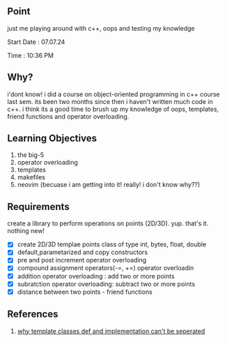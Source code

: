## Point

just me playing around with c++, oops and testing my knowledge

Start Date : 07.07.24

Time : 10:36 PM

## Why?

i'dont know! i did a course on object-oriented programming in c++ course last sem. its been two months since then i haven't written much code in c++. i think its a good time to brush up my knowledge of oops, templates, friend functions and operator overloading.

## Learning Objectives

1. the big-5
2. operator overloading
3. templates
4. makefiles
5. neovim (becuase i am getting into it! really! i don't know why??)

## Requirements

create a library to perform operations on points (2D/3D). yup. that's it. nothing new!

- [x] create 2D/3D templae points class of type int, bytes, float, double
- [x] default,parametarized and copy constructors
- [x] pre and post increment operator overloading
- [x] compound assignment operators(-=, +=) operator overloadin
- [x] addition operator overloading : add two or more points
- [x] subratction operator overloading: subtract two or more points
- [x] distance between two points - friend functions

## References

1. [why template classes def and implementation can't be seperated](https://isocpp.org/wiki/faq/templates#templates-defn-vs-decl)
